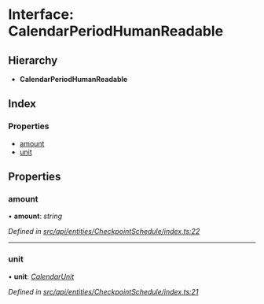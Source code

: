 # Interface: CalendarPeriodHumanReadable

## Hierarchy

* **CalendarPeriodHumanReadable**

## Index

### Properties

* [amount](calendarperiodhumanreadable.md#amount)
* [unit](calendarperiodhumanreadable.md#unit)

## Properties

###  amount

• **amount**: *string*

*Defined in [src/api/entities/CheckpointSchedule/index.ts:22](https://github.com/PolymeshAssociation/polymesh-sdk/blob/46845947/src/api/entities/CheckpointSchedule/index.ts#L22)*

___

###  unit

• **unit**: *[CalendarUnit](../enums/calendarunit.md)*

*Defined in [src/api/entities/CheckpointSchedule/index.ts:21](https://github.com/PolymeshAssociation/polymesh-sdk/blob/46845947/src/api/entities/CheckpointSchedule/index.ts#L21)*
